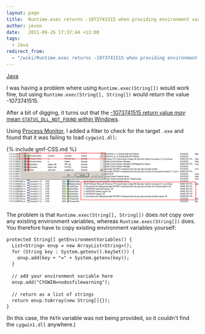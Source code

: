 ```yaml
---
layout: page
title:  Runtime.exec returns -1073741515 when providing environment variables
author: jevon
date:   2011-09-26 17:37:44 +13:00
tags:
  - Java
redirect_from:
  - "/wiki/Runtime.exec returns -1073741515 when providing environment variables"
---
```


[Java](Java.md)

I was having a problem where using `Runtime.exec(String[])` would work fine, but using `Runtime.exec(String[], String[])` would return the value -1073741515.

After a bit of digging, it turns out that the <a href="http://social.msdn.microsoft.com/Forums/en-US/vcgeneral/thread/8cd14917-c330-40fe-916c-3619a11debac/">-1073741515 return value _may_ mean `STATUS_DLL_NOT_FOUND` within Windows</a>.

Using <a href="http://technet.microsoft.com/en-us/sysinternals/bb896645">Process Monitor</a>, I added a filter to check for the target `.exe` and found that it was failing to load `cygwin1.dll`:

{% include gmf-CSS.md %}<img src="/img/gmf/cygwin-dll.png" class="gmf-left" style="max-width: 100%;">

The problem is that `Runtime.exec(String[], String[])` does _not_ copy over any existing environment variables, whereas `Runtime.exec(String[])` does. You therefore have to copy existing environment variables yourself:

```
protected String[] getEnvironmentVariables() {
  List<String> envp = new ArrayList<String>();
  for (String key : System.getenv().keySet()) {
    envp.add(key + "=" + System.getenv(key));
  }

  // add your environment variable here
  envp.add("CYGWIN=nodosfilewarning");

  // return as a list of strings
  return envp.toArray(new String[]{});
}
```

(In this case, the `PATH` variable was not being provided, so it couldn't find the `cygwin1.dll` anywhere.)

